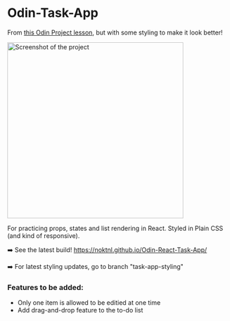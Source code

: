 # Odin-Task-App

From [this Odin Project lesson](https://www.theodinproject.com/paths/full-stack-javascript/courses/javascript/lessons/handle-inputs-and-render-lists), but with some styling to make it look better!

<img width="400em" alt="Screenshot of the project" src="https://user-images.githubusercontent.com/94875599/148597452-ffe335d8-f180-4046-a662-254e22e4f0d0.png">

For practicing props, states and list rendering in React. Styled in Plain CSS (and kind of responsive).

➡️ See the latest build! https://noktnl.github.io/Odin-React-Task-App/

➡️ For latest styling updates, go to branch "task-app-styling"

### Features to be added:

- Only one item is allowed to be editied at one time
- Add drag-and-drop feature to the to-do list
